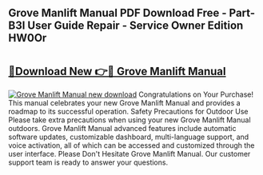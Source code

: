 ## Grove Manlift Manual PDF Download Free - Part-B3I User Guide Repair - Service Owner Edition HW0Or

# <h2><a href="http://bc27768.oget.top/?id=Grove+Manlift+Manual">🔗Download New 👉🔴 Grove Manlift Manual</a></h2>

[![Grove Manlift Manual new download](https://i.imgur.com/5g1atiW.png)](http://bc27768.oget.top/?id=Grove+Manlift+Manual)
Congratulations on Your Purchase! This manual celebrates your new Grove Manlift Manual and provides a roadmap to its successful operation. Safety Precautions for Outdoor Use Please take extra precautions when using your new Grove Manlift Manual outdoors. Grove Manlift Manual advanced features include automatic software updates, customizable dashboard, multi-language support, and voice activation, all of which can be accessed and customized through the user interface. Please Don't Hesitate Grove Manlift Manual. Our customer support team is ready to answer your questions.
